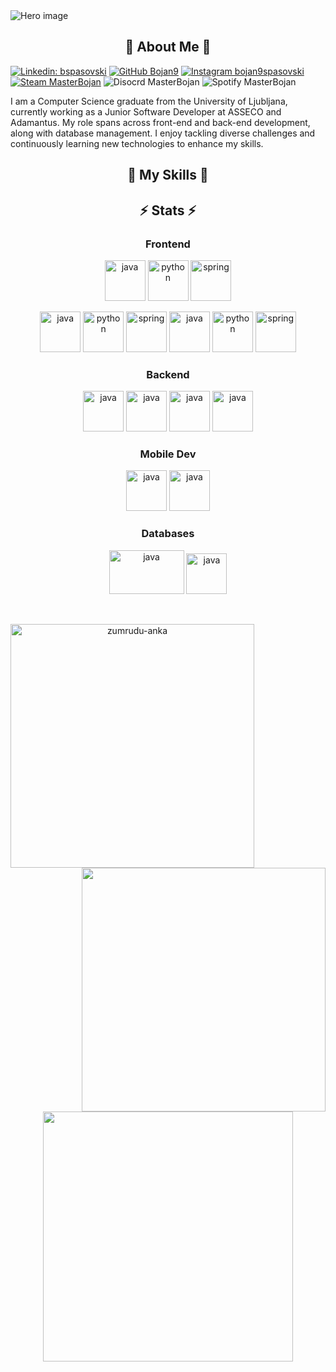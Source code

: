 <img src="https://github.com/user-attachments/assets/bd0de588-5520-4f08-afaa-10c4a855ac3a" alt="Hero image">

<h2 align="center">🚀 About Me 🚀</h2>

[![Linkedin: bspasovski](https://img.shields.io/badge/-bspasovski-blue?style=flat-square&logo=Linkedin&logoColor=white&link=https://www.linkedin.com/in/bspasovski/)](https://www.linkedin.com/in/bspasovski/)
[![GitHub Bojan9](https://img.shields.io/github/followers/bojan9?label=follow&style=social)](https://github.com/Bojan9/Bojan9)
[![Instagram bojan9spasovski](https://img.shields.io/badge/bojan9spasovski-E4405F?style=flat-square&logo=instagram&logoColor=white)](https://www.instagram.com/bojan9spasovski/)
[![Steam MasterBojan](https://img.shields.io/badge/MasterBojan-grey?style=flat-square&logo=steam&logoColor=white)](https://steamcommunity.com/id/MasterBojan9/)
![Disocrd MasterBojan](https://img.shields.io/badge/MasterBojan-blue?style=flat-square&logo=discord&logoColor=white)
![Spotify MasterBojan](https://img.shields.io/badge/Bojan-gren?style=flat-square&logo=spotify&logoColor=white)

<p>
I am a Computer Science graduate from the University of Ljubljana, currently working as a Junior Software Developer at ASSECO and Adamantus. My role spans across front-end and back-end development, along with database management. I enjoy tackling diverse challenges and continuously learning new technologies to enhance my skills.
</p>

<h2 align="center">🧠 My Skills 🧠</h2>

<h2 align="center">⚡ Stats ⚡</h2>

<h3 align="center">Frontend</h3>

<p align="center">
      <img src="https://www.vectorlogo.zone/logos/w3_html5/w3_html5-icon.svg" alt="java" width="65" height="65"/> 
      <img src="https://www.vectorlogo.zone/logos/w3_css/w3_css-icon.svg" alt="python" width="65" height="65"/>
      <img src="https://www.vectorlogo.zone/logos/javascript/javascript-icon.svg" alt="spring" width="65" height="65"/>
</p>

<p align="center">
      <img src="https://www.vectorlogo.zone/logos/sass-lang/sass-lang-icon.svg" alt="java" width="65" height="65"/> 
      <img src="https://www.vectorlogo.zone/logos/tailwindcss/tailwindcss-icon.svg" alt="python" width="65" height="65"/>
      <img src="https://www.vectorlogo.zone/logos/getbootstrap/getbootstrap-icon.svg" alt="spring" width="65" height="65"/>
      <img src="https://www.vectorlogo.zone/logos/reactjs/reactjs-icon.svg" alt="java" width="65" height="65"/> 
      <img src="https://www.vectorlogo.zone/logos/vuejs/vuejs-icon.svg" alt="python" width="65" height="65"/>
      <img src="https://www.vectorlogo.zone/logos/jquery/jquery-icon.svg" alt="spring" width="65" height="65"/>
</p>

<h3 align="center">Backend</h3>
<p align="center">
      <img src="https://www.vectorlogo.zone/logos/java/java-icon.svg" alt="java" width="65" height="65"/> 
      <img src="https://www.vectorlogo.zone/logos/python/python-icon.svg" alt="java" width="65" height="65"/> 
      <img src="https://www.vectorlogo.zone/logos/dartlang/dartlang-icon.svg" alt="java" width="65" height="65"/> 
      <img src="https://www.vectorlogo.zone/logos/dotnet/dotnet-vertical.svg" alt="java" width="65" height="65"/> 
</p>

<h3 align="center">Mobile Dev</h3>
<p align="center">
      <img src="https://www.vectorlogo.zone/logos/flutterio/flutterio-icon.svg" alt="java" width="65" height="65"/> 
      <img src="https://www.vectorlogo.zone/logos/android/android-icon.svg" alt="java" width="65" height="65"/> 
</p>

<h3 align="center">Databases</h3>
<p align="center">
      <img src="https://www.vectorlogo.zone/logos/mysql/mysql-ar21.svg" alt="java" width="120" height="70"/> 
      <img src="https://www.vectorlogo.zone/logos/firebase/firebase-icon.svg" alt="java" width="65" height="65"/> 
</p>

<br>
<p align=center>
  <div align=center>
      <img align="left" width=390 src="https://streak-stats.demolab.com/?user=bojan9&theme=blue-green&border=61dafb&hide_border=true" alt="zumrudu-anka" />
      <img align="right" width=390 src="https://github-readme-stats.vercel.app/api?username=bojan9&show_icons=true&theme=blue-green&border_color=61dafb&hide_border=true" />
  </div>
  <br><br><br><br><br><br><br><br><br>
  <div align=center>
      <img height=400 align="center" src="https://github-readme-stats.vercel.app/api/top-langs/?username=bojan9&layout=donut-vertical&theme=blue-green&border_color=61dafb&hide_border=true&langs_count=12" />
  </div>
  <br>
</p>
